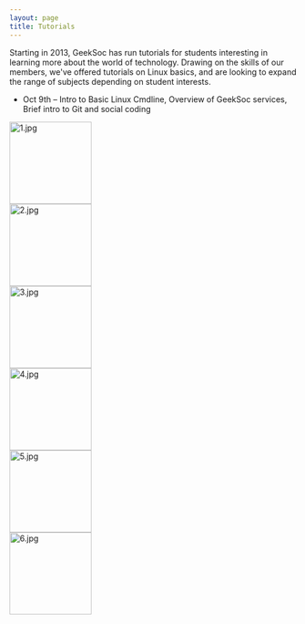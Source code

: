 ```yaml
---
layout: page
title: Tutorials
---
```


Starting in 2013, GeekSoc has run tutorials for students interesting in learning more about the world of technology. Drawing on the skills of our members, we've offered tutorials on Linux basics, and are looking to expand the range of subjects depending on student interests.

* Oct 9th – Intro to Basic Linux Cmdline, Overview of GeekSoc services, Brief intro to Git and social coding

<div class="row">
  <div class="col-sm-6 col-md-4 col-xs-12">
    <a href="{{site.url}}/static/images/projects/tutorial/1.jpg">
      <img width="144px" src="{{site.url}}/static/images/projects/tutorial/1.jpg" alt="1.jpg" class="img-thumbnail">
    </a>
  </div>
  <div class="col-sm-6 col-md-4 col-xs-12">
    <a href="{{site.url}}/static/images/projects/tutorial/2.jpg">
      <img width="144px" src="{{site.url}}/static/images/projects/tutorial/2.jpg" alt="2.jpg" class="img-thumbnail">
    </a>
  </div>
  <div class="col-sm-6 col-md-4 col-xs-12">
    <a href="{{site.url}}/static/images/projects/tutorial/3.jpg">
      <img width="144px" src="{{site.url}}/static/images/projects/tutorial/3.jpg" alt="3.jpg" class="img-thumbnail">
    </a>
  </div>
  <div class="col-sm-6 col-md-4 col-xs-12">
    <a href="{{site.url}}/static/images/projects/tutorial/4.jpg">
      <img width="144px" src="{{site.url}}/static/images/projects/tutorial/4.jpg" alt="4.jpg" class="img-thumbnail">
    </a>
  </div>
  <div class="col-sm-6 col-md-4 col-xs-12">
    <a href="{{site.url}}/static/images/projects/tutorial/5.jpg">
      <img width="144px" src="{{site.url}}/static/images/projects/tutorial/5.jpg" alt="5.jpg" class="img-thumbnail">
    </a>
  </div>
  <div class="col-sm-6 col-md-4 col-xs-12">
    <a href="{{site.url}}/static/images/projects/tutorial/6.jpg">
      <img width="144px" src="{{site.url}}/static/images/projects/tutorial/6.jpg" alt="6.jpg" class="img-thumbnail">
    </a>
  </div>
</div>
